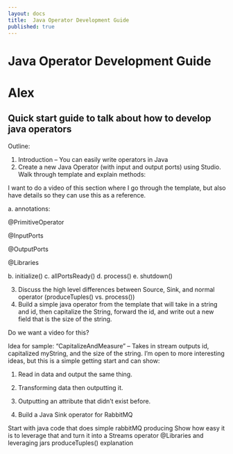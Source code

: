 ```yaml
---
layout: docs
title:  Java Operator Development Guide
published: true
---
```

#  Java Operator Development Guide

# Alex
## Quick start guide to talk about how to develop java operators

Outline:
1. Introduction – You can easily write operators in Java
2. Create a new Java Operator (with input and output ports) using Studio. Walk through template and explain methods:

I want to do a video of this section where I go through the template, but also have details so they can use this as a reference. 

a. annotations:

@PrimitiveOperator

@InputPorts

@OutputPorts

@Libraries

b. initialize()
c. allPortsReady()
d. process()
e. shutdown()

3. Discuss the high level differences between Source, Sink, and normal operator (produceTuples() vs. process())
4. Build a simple java operator from the template that will take in a string and id, then capitalize the String, forward the id, and write out a new field that is the size of the string.

Do we want a video for this? 

Idea for sample: “CapitalizeAndMeasure” – Takes in stream outputs id, capitalized myString, and the size of the string.
I’m open to more interesting ideas, but this is a simple getting start and can show:
1. Read in data and output the same thing.
2. Transforming data then outputting it.
3. Outputting an attribute that didn’t exist before.

5. Build a Java Sink operator for RabbitMQ

Start with java code that does simple rabbitMQ producing
Show how easy it is to leverage that and turn it into a Streams operator
@Libraries and leveraging jars
produceTuples() explanation

